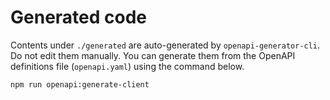 # Generated code

Contents under `./generated` are auto-generated by `openapi-generator-cli`. Do not edit them manually. You can generate them from the OpenAPI definitions file (`openapi.yaml`) using the command below.

```bash
npm run openapi:generate-client
```

